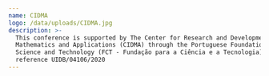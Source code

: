 ```yaml
---
name: CIDMA
logo: /data/uploads/CIDMA.jpg
description: >-
  This conference is supported by The Center for Research and Development in
  Mathematics and Applications (CIDMA) through the Portuguese Foundation for
  Science and Technology (FCT - Fundação para a Ciência e a Tecnologia),
  reference UIDB/04106/2020
---
```


